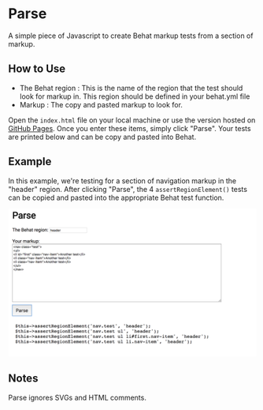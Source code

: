 # Parse
A simple piece of Javascript to create Behat markup tests from a section of markup.

## How to Use
* The Behat region : This is the name of the region that the test should look for markup in. This region should be defined in your behat.yml file
* Markup : The copy and pasted markup to look for.

Open the `index.html` file on your local machine or use the version hosted on [GitHub Pages](https://patrickfweston.github.io/parse-behat/). Once you enter these items, simply click "Parse". Your tests are printed below and can be copy and pasted into Behat.

## Example
In this example, we're testing for a section of navigation markup in the "header" region. After clicking "Parse", the 4 `assertRegionElement()` tests can be copied and pasted into the appropriate Behat test function.

![Image of Parse UI](/screenshots/parse.png)

## Notes
Parse ignores SVGs and HTML comments.
